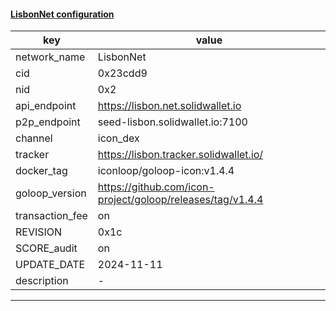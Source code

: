 #### [LisbonNet configuration](https://networkinfo.solidwallet.io/node_info/LisbonNet/default_configure.yml)
|key|value|
|---|---|
|network_name|LisbonNet|
|cid|0x23cdd9|
|nid|0x2|
|api_endpoint|https://lisbon.net.solidwallet.io|
|p2p_endpoint|seed-lisbon.solidwallet.io:7100|
|channel|icon_dex|
|tracker|https://lisbon.tracker.solidwallet.io/|
|docker_tag|iconloop/goloop-icon:v1.4.4|
|goloop_version|https://github.com/icon-project/goloop/releases/tag/v1.4.4|
|transaction_fee|on|
|REVISION|0x1c|
|SCORE_audit|on|
|UPDATE_DATE|2024-11-11|
|description|-|
---
